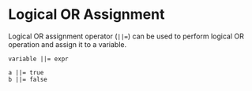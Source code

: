 # Logical OR Assignment

Logical OR assignment operator (`||=`) can be used to perform logical OR operation and assign it to a variable.

```title="Syntax"
variable ||= expr
```

```title="Example"
a ||= true
b ||= false
```
